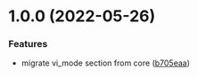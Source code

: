 # 1.0.0 (2022-05-26)


### Features

* migrate vi_mode section from core ([b705eaa](https://github.com/spaceship-prompt/spaceship-vi-mode/commit/b705eaab98ad44a46d867dcd3967fa626e99811a))
